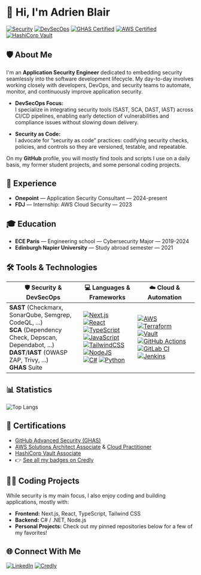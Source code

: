 # 👋 Hi, I'm Adrien Blair

[![Security](https://img.shields.io/badge/Security--Engineer-0078D4?style=flat&logo=github)](#)
[![DevSecOps](https://img.shields.io/badge/DevSecOps-24292F?style=flat&logo=github)](#)
[![GHAS Certified](https://img.shields.io/badge/GitHub%20Advanced%20Security-Certified-blueviolet?logo=github)](#)
[![AWS Certified](https://img.shields.io/badge/AWS-2x%20Certified-f79b26?logo=icloud&logoColor=fff)](#)
[![HashiCorp Vault](https://img.shields.io/badge/HashiCorp-Certified%20Vault%20Associate-000?logo=hashicorp)](#)


## 🛡️ About Me

I'm an **Application Security Engineer** dedicated to embedding security seamlessly into the software development lifecycle. My day-to-day involves working closely with developers, DevOps, and security teams to automate, monitor, and continuously improve application security.

- **DevSecOps Focus:**  
  I specialize in integrating security tools (SAST, SCA, DAST, IAST) across CI/CD pipelines, enabling early detection of vulnerabilities and compliance issues without slowing down delivery.

- **Security as Code:**  
  I advocate for “security as code” practices: codifying security checks, policies, and controls so they are versioned, testable, and repeatable.

On my **GitHub** profile, you will mostly find tools and scripts I use on a daily basis, my former student projects, and some personal coding projects.

## 💼 Experience

- **Onepoint** — Application Security Consultant — 2024-present
- **FDJ** — Internship: AWS Cloud Security — 2023

## 🎓 Education

- **ECE Paris** — Engineering school — Cybersecurity Major — 2019-2024
- **Edinburgh Napier University** — Study abroad semester — 2021

## 🛠️ Tools & Technologies

| 🛡️ Security & DevSecOps                          | 💻 Languages & Frameworks                     | ☁️ Cloud & Automation     |
|-------------------|-----------------------|------------------------|
| **SAST** (Checkmarx, SonarQube, Semgrep, CodeQL, ...)<br>**SCA** (Dependency Check, Depscan, Dependabot, ...)<br>**DAST**/**IAST** (OWASP ZAP, Trivy, ...)<br>**GHAS** Suite | [![Next.js](https://img.shields.io/badge/Next.js-black?logo=next.js&logoColor=white)](#) [![React](https://img.shields.io/badge/React-%2320232a.svg?logo=react&logoColor=%2361DAFB)](#) <br> [![TypeScript](https://img.shields.io/badge/TypeScript-3178C6?logo=typescript&logoColor=fff)](#) [![JavaScript](https://img.shields.io/badge/JavaScript-F7DF1E?logo=javascript&logoColor=000)](#) <br> [![TailwindCSS](https://img.shields.io/badge/Tailwind%20CSS-%2338B2AC.svg?logo=tailwind-css&logoColor=white)](#) [![NodeJS](https://img.shields.io/badge/Node.js-6DA55F?logo=node.js&logoColor=white)](#) <br> [![C#](https://custom-icon-badges.demolab.com/badge/C%23-%23239120.svg?logo=cshrp&logoColor=white)](#) [![Python](https://img.shields.io/badge/Python-3776AB?logo=python&logoColor=fff)](#) | [![AWS](https://custom-icon-badges.demolab.com/badge/AWS-%23FF9900.svg?logo=aws&logoColor=white)](#) [![Terraform](https://img.shields.io/badge/Terraform-844FBA?logo=terraform&logoColor=fff)](#) [![Vault](https://img.shields.io/badge/Vault-000?logo=hashicorp&logoColor=white)](#) <br> [![GitHub Actions](https://img.shields.io/badge/GitHub_Actions-2088FF?logo=github-actions&logoColor=white)](#) [![GitLab CI](https://img.shields.io/badge/GitLab%20CI-FC6D26?logo=gitlab&logoColor=fff)](#) [![Jenkins](https://img.shields.io/badge/Jenkins-D24939?logo=jenkins&logoColor=white)](#) |

## 📊 Statistics

![Top Langs](https://github-readme-stats.vercel.app/api/top-langs/?username=Ahddry&layout=compact&theme=dracula&bg_color=1d2429&border_color=3d444d&title_color=f0f6fc)

## 🏅 Certifications

- [GitHub Advanced Security (GHAS)](https://www.credly.com/badges/a43e8b7d-0431-4556-af66-1cc5e32cbe1f/public_url)
- [AWS Solutions Architect Associate](https://www.credly.com/badges/7424a622-06d4-4c33-9c97-e360c9c5ab9a/public_url) & [Cloud Practitioner](https://www.credly.com/badges/c5cddd7d-7b61-42a5-a7ed-195a98ab720d/public_url)
- [HashiCorp Vault Associate](https://www.credly.com/badges/20a39605-7274-4c1b-91a3-6b454febde3a/public_url)
- 👉 [See all my badges on Credly](https://www.credly.com/users/adrien-blair)
  
## 👨‍💻 Coding Projects

While security is my main focus, I also enjoy coding and building applications, mostly with:

- **Frontend:** Next.js, React, TypeScript, Tailwind CSS
- **Backend:** C# / .NET, Node.js
- **Personal Projects:** Check out my pinned repositories below for a few of my favorites!

## 🌐 Connect With Me

[![LinkedIn](https://custom-icon-badges.demolab.com/badge/LinkedIn-0A66C2?logo=linkedin-white&logoColor=fff)](https://www.linkedin.com/in/adrien-blair-832a88223)
[![Credly](https://img.shields.io/badge/-Credly-orange?logo=credly&logoColor=white)](https://www.credly.com/users/adrien-blair)
